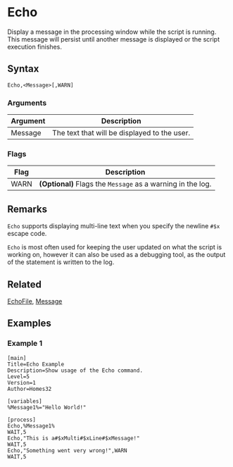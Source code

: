 # Echo

Display a message in the processing window while the script is running. This message will persist until another message is displayed or the script execution finishes.

## Syntax

```pebakery
Echo,<Message>[,WARN]
```

### Arguments

| Argument | Description |
| --- | --- |
| Message | The text that will be displayed to the user. |

### Flags

| Flag | Description |
| --- | --- |
| WARN | **(Optional)** Flags the `Message` as a warning in the log. |

## Remarks

`Echo` supports displaying multi-line text when you specify the newline `#$x` escape code.

`Echo` is most often used for keeping the user updated on what the script is working on, however it can also be used as a debugging tool, as the output of the statement is written to the log.

## Related

[EchoFile](./EchoFile.md), [Message](./Message.md)

## Examples

### Example 1

```pebakery
[main]
Title=Echo Example
Description=Show usage of the Echo command.
Level=5
Version=1
Author=Homes32

[variables]
%Message1%="Hello World!"

[process]
Echo,%Message1%
WAIT,5
Echo,"This is a#$xMulti#$xLine#$xMessage!"
WAIT,5
Echo,"Something went very wrong!",WARN
WAIT,5
```